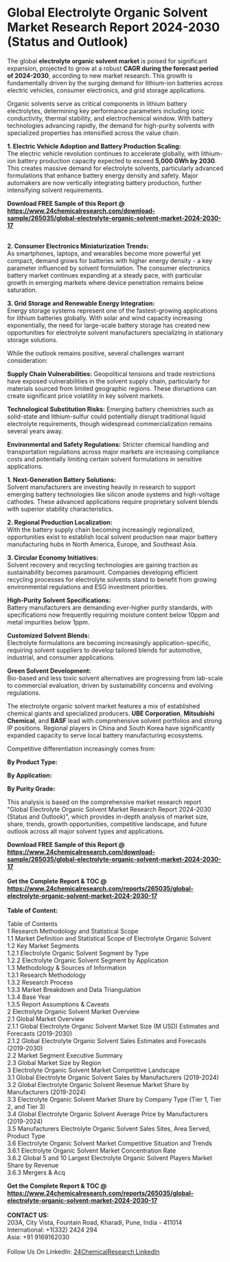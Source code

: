 <h1>Global Electrolyte Organic Solvent Market Research Report 2024-2030 (Status and Outlook)</h1><p>The global <strong>electrolyte organic solvent market</strong> is poised for significant expansion, projected to grow at a robust <strong>CAGR during the forecast period of 2024-2030</strong>, according to new market research. This growth is fundamentally driven by the surging demand for lithium-ion batteries across electric vehicles, consumer electronics, and grid storage applications.</p><p>Organic solvents serve as critical components in lithium battery electrolytes, determining key performance parameters including ionic conductivity, thermal stability, and electrochemical window. With battery technologies advancing rapidly, the demand for high-purity solvents with specialized properties has intensified across the value chain.</p><p><strong>1. Electric Vehicle Adoption and Battery Production Scaling:</strong><br>
The electric vehicle revolution continues to accelerate globally, with lithium-ion battery production capacity expected to exceed <strong>5,000 GWh by 2030</strong>. This creates massive demand for electrolyte solvents, particularly advanced formulations that enhance battery energy density and safety. Major automakers are now vertically integrating battery production, further intensifying solvent requirements.</p><div><b>Download FREE Sample of this Report @ 
            <a href="https://www.24chemicalresearch.com/download-sample/265035/global-electrolyte-organic-solvent-market-2024-2030-17">
            https://www.24chemicalresearch.com/download-sample/265035/global-electrolyte-organic-solvent-market-2024-2030-17</a></b></div><br><p><strong>2. Consumer Electronics Miniaturization Trends:</strong><br>
As smartphones, laptops, and wearables become more powerful yet compact, demand grows for batteries with higher energy density - a key parameter influenced by solvent formulation. The consumer electronics battery market continues expanding at a steady pace, with particular growth in emerging markets where device penetration remains below saturation.</p><p><strong>3. Grid Storage and Renewable Energy Integration:</strong><br>
Energy storage systems represent one of the fastest-growing applications for lithium batteries globally. With solar and wind capacity increasing exponentially, the need for large-scale battery storage has created new opportunities for electrolyte solvent manufacturers specializing in stationary storage solutions.</p><p>While the outlook remains positive, several challenges warrant consideration:</p><p><strong>Supply Chain Vulnerabilities:</strong> Geopolitical tensions and trade restrictions have exposed vulnerabilities in the solvent supply chain, particularly for materials sourced from limited geographic regions. These disruptions can create significant price volatility in key solvent markets.</p><p><strong>Technological Substitution Risks:</strong> Emerging battery chemistries such as solid-state and lithium-sulfur could potentially disrupt traditional liquid electrolyte requirements, though widespread commercialization remains several years away.</p><p><strong>Environmental and Safety Regulations:</strong> Stricter chemical handling and transportation regulations across major markets are increasing compliance costs and potentially limiting certain solvent formulations in sensitive applications.</p><p><strong>1. Next-Generation Battery Solutions:</strong><br>
Solvent manufacturers are investing heavily in research to support emerging battery technologies like silicon anode systems and high-voltage cathodes. These advanced applications require proprietary solvent blends with superior stability characteristics.</p><p><strong>2. Regional Production Localization:</strong><br>
With the battery supply chain becoming increasingly regionalized, opportunities exist to establish local solvent production near major battery manufacturing hubs in North America, Europe, and Southeast Asia.</p><p><strong>3. Circular Economy Initiatives:</strong><br>
Solvent recovery and recycling technologies are gaining traction as sustainability becomes paramount. Companies developing efficient recycling processes for electrolyte solvents stand to benefit from growing environmental regulations and ESG investment priorities.</p><p><strong>High-Purity Solvent Specifications:</strong><br>
	Battery manufacturers are demanding ever-higher purity standards, with specifications now frequently requiring moisture content below 10ppm and metal impurities below 1ppm.</p><p><strong>Customized Solvent Blends:</strong><br>
	Electrolyte formulations are becoming increasingly application-specific, requiring solvent suppliers to develop tailored blends for automotive, industrial, and consumer applications.</p><p><strong>Green Solvent Development:</strong><br>
	Bio-based and less toxic solvent alternatives are progressing from lab-scale to commercial evaluation, driven by sustainability concerns and evolving regulations.</p><p>The electrolyte organic solvent market features a mix of established chemical giants and specialized producers. <strong>UBE Corporation</strong>, <strong>Mitsubishi Chemical</strong>, and <strong>BASF</strong> lead with comprehensive solvent portfolios and strong IP positions. Regional players in China and South Korea have significantly expanded capacity to serve local battery manufacturing ecosystems.</p><p>Competitive differentiation increasingly comes from:</p><p><strong>By Product Type:</strong></p><p><strong>By Application:</strong></p><p><strong>By Purity Grade:</strong></p><p>This analysis is based on the comprehensive market research report "Global Electrolyte Organic Solvent Market Research Report 2024-2030 (Status and Outlook)", which provides in-depth analysis of market size, share, trends, growth opportunities, competitive landscape, and future outlook across all major solvent types and applications.</p><div><b>Download FREE Sample of this Report @ 
            <a href="https://www.24chemicalresearch.com/download-sample/265035/global-electrolyte-organic-solvent-market-2024-2030-17">
            https://www.24chemicalresearch.com/download-sample/265035/global-electrolyte-organic-solvent-market-2024-2030-17</a></b></div><br><div><b>Get the Complete Report & TOC @ 
            <a href="https://www.24chemicalresearch.com/reports/265035/global-electrolyte-organic-solvent-market-2024-2030-17">
            https://www.24chemicalresearch.com/reports/265035/global-electrolyte-organic-solvent-market-2024-2030-17</a></b></div><br>
            <b>Table of Content:</b><p>Table of Contents<br />
1 Research Methodology and Statistical Scope<br />
1.1 Market Definition and Statistical Scope of Electrolyte Organic Solvent<br />
1.2 Key Market Segments<br />
1.2.1 Electrolyte Organic Solvent Segment by Type<br />
1.2.2 Electrolyte Organic Solvent Segment by Application<br />
1.3 Methodology & Sources of Information<br />
1.3.1 Research Methodology<br />
1.3.2 Research Process<br />
1.3.3 Market Breakdown and Data Triangulation<br />
1.3.4 Base Year<br />
1.3.5 Report Assumptions & Caveats<br />
2 Electrolyte Organic Solvent Market Overview<br />
2.1 Global Market Overview<br />
2.1.1 Global Electrolyte Organic Solvent Market Size (M USD) Estimates and Forecasts (2019-2030)<br />
2.1.2 Global Electrolyte Organic Solvent Sales Estimates and Forecasts (2019-2030)<br />
2.2 Market Segment Executive Summary<br />
2.3 Global Market Size by Region<br />
3 Electrolyte Organic Solvent Market Competitive Landscape<br />
3.1 Global Electrolyte Organic Solvent Sales by Manufacturers (2019-2024)<br />
3.2 Global Electrolyte Organic Solvent Revenue Market Share by Manufacturers (2019-2024)<br />
3.3 Electrolyte Organic Solvent Market Share by Company Type (Tier 1, Tier 2, and Tier 3)<br />
3.4 Global Electrolyte Organic Solvent Average Price by Manufacturers (2019-2024)<br />
3.5 Manufacturers Electrolyte Organic Solvent Sales Sites, Area Served, Product Type<br />
3.6 Electrolyte Organic Solvent Market Competitive Situation and Trends<br />
3.6.1 Electrolyte Organic Solvent Market Concentration Rate<br />
3.6.2 Global 5 and 10 Largest Electrolyte Organic Solvent Players Market Share by Revenue<br />
3.6.3 Mergers & Acq</p><div><b>Get the Complete Report & TOC @ 
            <a href="https://www.24chemicalresearch.com/reports/265035/global-electrolyte-organic-solvent-market-2024-2030-17">
            https://www.24chemicalresearch.com/reports/265035/global-electrolyte-organic-solvent-market-2024-2030-17</a></b></div><br><b>CONTACT US:</b><br>
            203A, City Vista, Fountain Road, Kharadi, Pune, India - 411014<br>
            International: +1(332) 2424 294<br>
            Asia: +91 9169162030 <br><br>
            Follow Us On LinkedIn: <a href="https://www.linkedin.com/company/24chemicalresearch/">24ChemicalResearch LinkedIn</a>